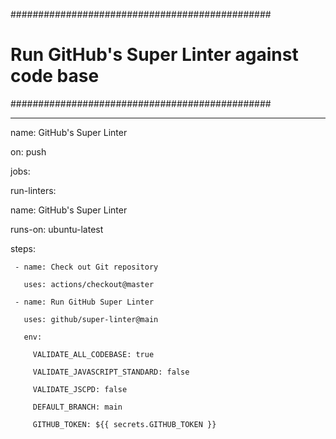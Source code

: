 ###############################################

# Run GitHub's Super Linter against code base #

###############################################

---

name: GitHub's Super Linter

on: push

jobs:

 run-linters:

   name: GitHub's Super Linter

   runs-on: ubuntu-latest

   steps:

     - name: Check out Git repository

       uses: actions/checkout@master

     - name: Run GitHub Super Linter

       uses: github/super-linter@main

       env:

         VALIDATE_ALL_CODEBASE: true

         VALIDATE_JAVASCRIPT_STANDARD: false

         VALIDATE_JSCPD: false

         DEFAULT_BRANCH: main

         GITHUB_TOKEN: ${{ secrets.GITHUB_TOKEN }}